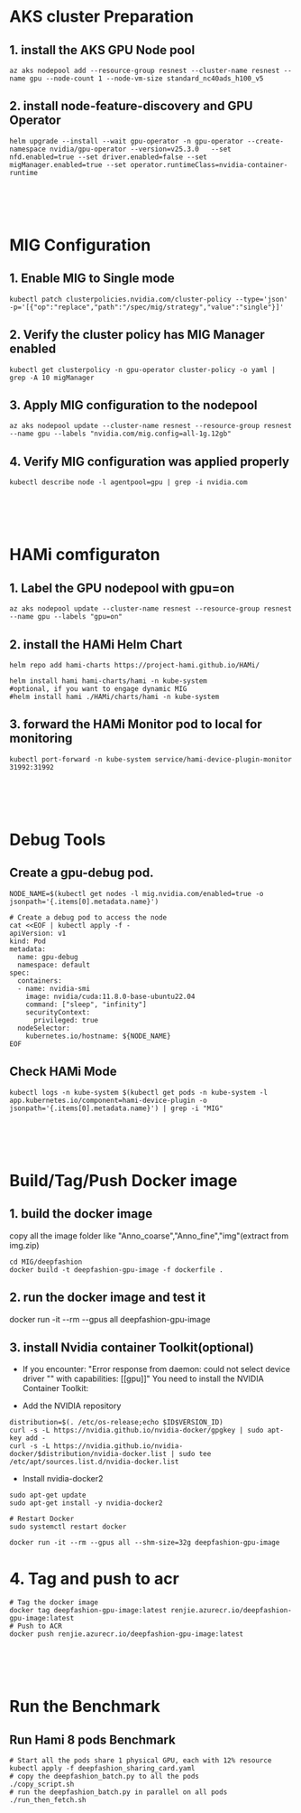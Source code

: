 
# AKS cluster Preparation #
## 1. install the AKS GPU Node pool ##
```
az aks nodepool add --resource-group resnest --cluster-name resnest --name gpu --node-count 1 --node-vm-size standard_nc40ads_h100_v5
```

## 2. install node-feature-discovery and GPU Operator ##


```
helm upgrade --install --wait gpu-operator -n gpu-operator --create-namespace nvidia/gpu-operator --version=v25.3.0   --set nfd.enabled=true --set driver.enabled=false --set migManager.enabled=true --set operator.runtimeClass=nvidia-container-runtime
```
<br>
<br>
<br>

# MIG Configuration #
## 1. Enable MIG to Single mode ##
```
kubectl patch clusterpolicies.nvidia.com/cluster-policy --type='json' -p='[{"op":"replace","path":"/spec/mig/strategy","value":"single"}]'
```


## 2. Verify the cluster policy has MIG Manager enabled ##
```
kubectl get clusterpolicy -n gpu-operator cluster-policy -o yaml | grep -A 10 migManager
```

## 3. Apply MIG configuration to the nodepool ##
```
az aks nodepool update --cluster-name resnest --resource-group resnest --name gpu --labels "nvidia.com/mig.config=all-1g.12gb"
```

## 4. Verify MIG configuration was applied properly ##
```
kubectl describe node -l agentpool=gpu | grep -i nvidia.com
```
<br>
<br>
<br>

# HAMi comfiguraton #

## 1. Label the GPU nodepool with gpu=on ##
```
az aks nodepool update --cluster-name resnest --resource-group resnest --name gpu --labels "gpu=on"
```

## 2. install the HAMi Helm Chart ##
```
helm repo add hami-charts https://project-hami.github.io/HAMi/
```

```
helm install hami hami-charts/hami -n kube-system
#optional, if you want to engage dynamic MIG
#helm install hami ./HAMi/charts/hami -n kube-system 
```

## 3. forward the HAMi Monitor pod to local for monitoring ##
```
kubectl port-forward -n kube-system service/hami-device-plugin-monitor 31992:31992
```
<br>
<br>
<br>

# Debug Tools #


## Create a gpu-debug pod. ## 
```
NODE_NAME=$(kubectl get nodes -l mig.nvidia.com/enabled=true -o jsonpath='{.items[0].metadata.name}')

# Create a debug pod to access the node
cat <<EOF | kubectl apply -f -
apiVersion: v1
kind: Pod
metadata:
  name: gpu-debug
  namespace: default
spec:
  containers:
  - name: nvidia-smi
    image: nvidia/cuda:11.8.0-base-ubuntu22.04
    command: ["sleep", "infinity"]
    securityContext:
      privileged: true
  nodeSelector:
    kubernetes.io/hostname: ${NODE_NAME}
EOF
```

## Check HAMi Mode ##
```
kubectl logs -n kube-system $(kubectl get pods -n kube-system -l app.kubernetes.io/component=hami-device-plugin -o jsonpath='{.items[0].metadata.name}') | grep -i "MIG"
````
<br>
<br>
<br>

# Build/Tag/Push Docker image #

## 1. build the docker image ##
copy all the image folder like "Anno_coarse","Anno_fine","img"(extract from img.zip)
```
cd MIG/deepfashion
docker build -t deepfashion-gpu-image -f dockerfile .
```


## 2. run the docker image and test it ##
docker run -it --rm --gpus all deepfashion-gpu-image


## 3. install Nvidia container Toolkit(optional) ##
* If you encounter: "Error response from daemon: could not select device driver "" with capabilities: [[gpu]]"
You need to install the NVIDIA Container Toolkit:


* Add the NVIDIA repository
```
distribution=$(. /etc/os-release;echo $ID$VERSION_ID)
curl -s -L https://nvidia.github.io/nvidia-docker/gpgkey | sudo apt-key add -
curl -s -L https://nvidia.github.io/nvidia-docker/$distribution/nvidia-docker.list | sudo tee /etc/apt/sources.list.d/nvidia-docker.list
```
* Install nvidia-docker2
```
sudo apt-get update
sudo apt-get install -y nvidia-docker2

# Restart Docker
sudo systemctl restart docker

docker run -it --rm --gpus all --shm-size=32g deepfashion-gpu-image
```


# 4. Tag and push to acr #
```
# Tag the docker image
docker tag deepfashion-gpu-image:latest renjie.azurecr.io/deepfashion-gpu-image:latest
# Push to ACR
docker push renjie.azurecr.io/deepfashion-gpu-image:latest
```
<br>
<br>
<br>

# Run the Benchmark #

## Run Hami 8 pods Benchmark ##
```
# Start all the pods share 1 physical GPU, each with 12% resource
kubectl apply -f deepfashion_sharing_card.yaml
# copy the deepfashion_batch.py to all the pods
./copy_script.sh
# run the deepfashion_batch.py in parallel on all pods
./run_then_fetch.sh
```

